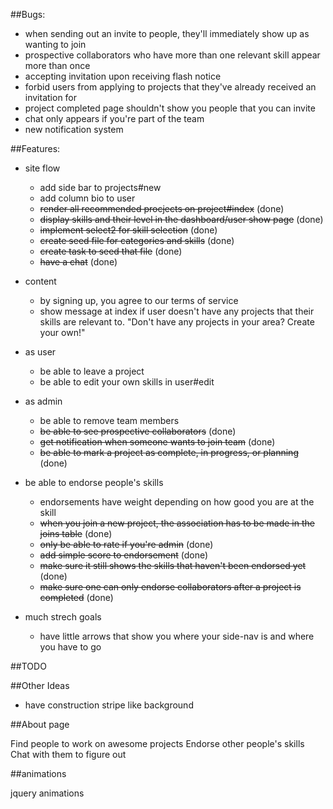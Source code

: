 ##Bugs:

- when sending out an invite to people, they'll immediately show up as wanting to join
- prospective collaborators who have more than one relevant skill appear more than once
- accepting invitation upon receiving flash notice
- forbid users from applying to projects that they've already received an invitation for
- project completed page shouldn't show you people that you can invite
- chat only appears if you're part of the team
- new notification system

##Features:

- site flow
  - add side bar to projects#new
  - add column bio to user
  - ~~render all recommended procjects on project#index~~ (done)
  - ~~display skills and their level in the dashboard/user show page~~ (done)
  - ~~implement select2 for skill selection~~ (done)
  - ~~create seed file for categories and skills~~ (done)
  - ~~create task to seed that file~~ (done)
  - ~~have a chat~~ (done)

- content
  - by signing up, you agree to our terms of service
  - show message at index if user doesn't have any projects that their skills are relevant to. "Don't have any projects in your area? Create your own!"

- as user
  - be able to leave a project
  - be able to edit your own skills in user#edit

- as admin
  - be able to remove team members
  - ~~be able to see prospective collaborators~~ (done)
  - ~~get notification when someone wants to join team~~ (done)
  - ~~be able to mark a project as complete, in progress, or planning~~ (done)

- be able to endorse people's skills
  - endorsements have weight depending on how good you are at the skill
  - ~~when you join a new project, the association has to be made in the joins table~~ (done)
  - ~~only be able to rate if you're admin~~ (done)
  - ~~add simple score to endorsement~~ (done)
  - ~~make sure it still shows the skills that haven't been endorsed yet~~ (done) 
  - ~~make sure one can only endorse collaborators after a project is completed~~ (done)

- much strech goals
  - have little arrows that show you where your side-nav is and where you have to go



##TODO


##Other Ideas

- have construction stripe like background 

##About page

Find people to work on awesome projects
Endorse other people's skills 
Chat with them to figure out 


##animations

jquery animations

